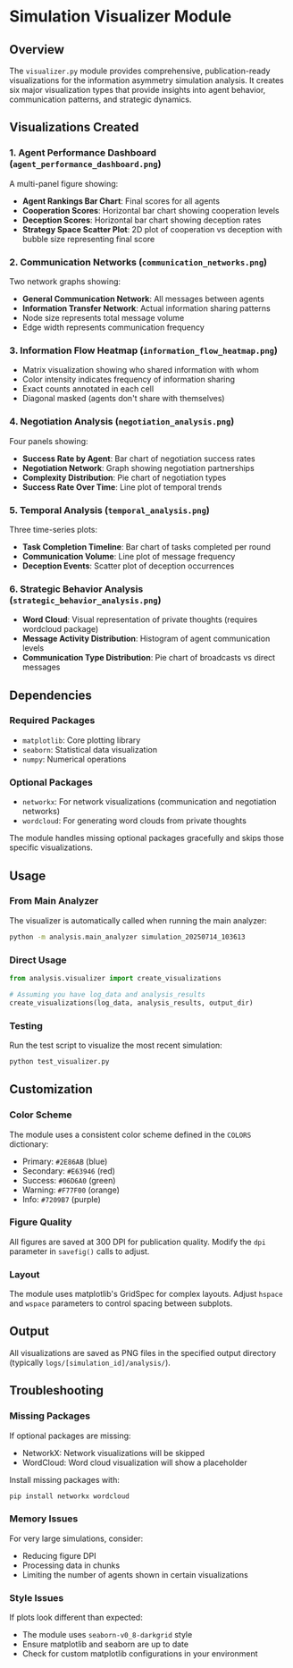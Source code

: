 # Simulation Visualizer Module

## Overview

The `visualizer.py` module provides comprehensive, publication-ready visualizations for the information asymmetry simulation analysis. It creates six major visualization types that provide insights into agent behavior, communication patterns, and strategic dynamics.

## Visualizations Created

### 1. Agent Performance Dashboard (`agent_performance_dashboard.png`)
A multi-panel figure showing:
- **Agent Rankings Bar Chart**: Final scores for all agents
- **Cooperation Scores**: Horizontal bar chart showing cooperation levels
- **Deception Scores**: Horizontal bar chart showing deception rates
- **Strategy Space Scatter Plot**: 2D plot of cooperation vs deception with bubble size representing final score

### 2. Communication Networks (`communication_networks.png`)
Two network graphs showing:
- **General Communication Network**: All messages between agents
- **Information Transfer Network**: Actual information sharing patterns
- Node size represents total message volume
- Edge width represents communication frequency

### 3. Information Flow Heatmap (`information_flow_heatmap.png`)
- Matrix visualization showing who shared information with whom
- Color intensity indicates frequency of information sharing
- Exact counts annotated in each cell
- Diagonal masked (agents don't share with themselves)

### 4. Negotiation Analysis (`negotiation_analysis.png`)
Four panels showing:
- **Success Rate by Agent**: Bar chart of negotiation success rates
- **Negotiation Network**: Graph showing negotiation partnerships
- **Complexity Distribution**: Pie chart of negotiation types
- **Success Rate Over Time**: Line plot of temporal trends

### 5. Temporal Analysis (`temporal_analysis.png`)
Three time-series plots:
- **Task Completion Timeline**: Bar chart of tasks completed per round
- **Communication Volume**: Line plot of message frequency
- **Deception Events**: Scatter plot of deception occurrences

### 6. Strategic Behavior Analysis (`strategic_behavior_analysis.png`)
- **Word Cloud**: Visual representation of private thoughts (requires wordcloud package)
- **Message Activity Distribution**: Histogram of agent communication levels
- **Communication Type Distribution**: Pie chart of broadcasts vs direct messages

## Dependencies

### Required Packages
- `matplotlib`: Core plotting library
- `seaborn`: Statistical data visualization
- `numpy`: Numerical operations

### Optional Packages
- `networkx`: For network visualizations (communication and negotiation networks)
- `wordcloud`: For generating word clouds from private thoughts

The module handles missing optional packages gracefully and skips those specific visualizations.

## Usage

### From Main Analyzer
The visualizer is automatically called when running the main analyzer:

```bash
python -m analysis.main_analyzer simulation_20250714_103613
```

### Direct Usage
```python
from analysis.visualizer import create_visualizations

# Assuming you have log_data and analysis_results
create_visualizations(log_data, analysis_results, output_dir)
```

### Testing
Run the test script to visualize the most recent simulation:

```bash
python test_visualizer.py
```

## Customization

### Color Scheme
The module uses a consistent color scheme defined in the `COLORS` dictionary:
- Primary: `#2E86AB` (blue)
- Secondary: `#E63946` (red)
- Success: `#06D6A0` (green)
- Warning: `#F77F00` (orange)
- Info: `#7209B7` (purple)

### Figure Quality
All figures are saved at 300 DPI for publication quality. Modify the `dpi` parameter in `savefig()` calls to adjust.

### Layout
The module uses matplotlib's GridSpec for complex layouts. Adjust `hspace` and `wspace` parameters to control spacing between subplots.

## Output

All visualizations are saved as PNG files in the specified output directory (typically `logs/[simulation_id]/analysis/`).

## Troubleshooting

### Missing Packages
If optional packages are missing:
- NetworkX: Network visualizations will be skipped
- WordCloud: Word cloud visualization will show a placeholder

Install missing packages with:
```bash
pip install networkx wordcloud
```

### Memory Issues
For very large simulations, consider:
- Reducing figure DPI
- Processing data in chunks
- Limiting the number of agents shown in certain visualizations

### Style Issues
If plots look different than expected:
- The module uses `seaborn-v0_8-darkgrid` style
- Ensure matplotlib and seaborn are up to date
- Check for custom matplotlib configurations in your environment